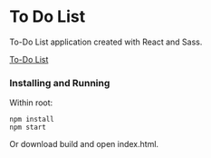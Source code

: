 # To Do List

To-Do List application created with React and Sass.

[To-Do List](https://projects2.colingillespie.xyz/to-do-list/)

### Installing and Running

Within root:

```
npm install
npm start
```

Or download build and open index.html.
